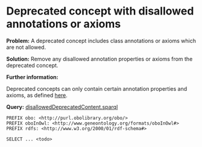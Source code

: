 # Deprecated concept with disallowed annotations or axioms

**Problem:** A deprecated concept includes class annotations or axioms which are not allowed.

**Solution:** Remove any disallowed annotation properties or axioms from the deprecated concept.

**Further information:**

Deprecated concepts can only contain certain annotation properties and axioms, as defined [here](https://edamontologydocs.readthedocs.io/en/latest/developers_guide.html#deprecating-concepts).


**Query:** [disallowedDeprecatedContent.sparql](https://github.com/edamontology/edamverify/blob/master/queries/disallowedDeprecatedContent.sparql)

```sparql
PREFIX obo: <http://purl.obolibrary.org/obo/>
PREFIX oboInOwl: <http://www.geneontology.org/formats/oboInOwl#>
PREFIX rdfs: <http://www.w3.org/2000/01/rdf-schema#>

SELECT ... <todo>
```
